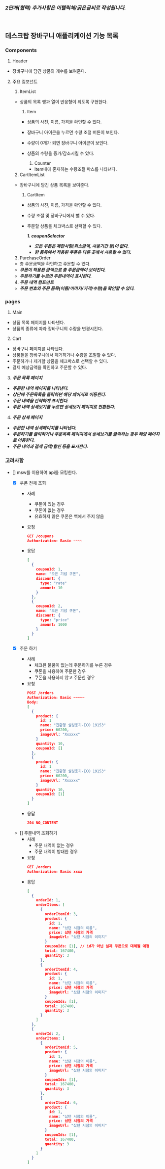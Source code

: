 ### **_2단계(협력) 추가사항은 이텔릭체/굵은글씨로 작성됩니다._**

<br>

## 데스크탑 장바구니 애플리케이션 기능 목록

### Components

1. Header

- 장바구니에 담긴 상품의 개수를 보여준다.

2. 주요 컴포넌트

   1. ItemList

   - 상품의 목록 행과 열이 반응형이 되도록 구현한다.

     1. Item

     - 상품의 사진, 이름, 가격을 확인할 수 있다.
     - 장바구니 아이콘을 누르면 수량 조절 버튼이 보인다.
     - 수량이 0개가 되면 장바구니 아이콘이 보인다.
     - 상품의 수량을 증가/감소시킬 수 있다.

       1. Counter

       - Item내에 존재하는 수량조절 박스를 나타낸다.

   2. CartItemList

   - 장바구니에 담긴 상품 목록을 보여준다.

     1. CartItem

     - 상품의 사진, 이름, 가격을 확인할 수 있다.
     - 수량 조절 및 장바구니에서 뺄 수 있다.
     - 주문할 상품을 체크박스로 선택할 수 있다.

       **_1. couponSelector_**

       - **_모든 쿠폰은 제한사항(최소금액, 사용기간 등)이 없다._**
       - **_한 품목에서 적용된 쿠폰은 다른 곳에서 사용할 수 없다._**

   3. PurchaseOrder

   - 총 주문금액을 확인하고 주문할 수 있다.
   - **_쿠폰이 적용된 금액으로 총 주문금액이 보여진다._**
   - **_주문하기를 누르면 주문내역이 표시된다._**

   4. **_주문 내역 컴포넌트_**

   - **_주문 번호와 주문 품목(이름/이미지/가격/수량)을 확인할 수 있다._**

### pages

1. Main

- 상품 목록 페이지를 나타낸다.
- 상품의 종류에 따라 장바구니의 수량을 변경시킨다.

2. Cart

- 장바구니 페이지를 나타낸다.
- 상품들을 장바구니에서 제거하거나 수량을 조절할 수 있다.
- 주문하거나 제거할 상품을 체크박스로 선택할 수 있다.
- 결제 예상금액을 확인하고 주문할 수 있다.

3. **_주문 목록 페이지_**

- **_주문한 내역 페이지를 나타낸다._**
- **_상단에 주문목록을 클릭하면 해당 페이지로 이동한다._**
- **_주문 내역을 간략하게 표시한다._**
- **_주문 내역 상세보기를 누르면 상세보기 페이지로 전환된다._**

4. **_주문 상세 페이지_**

- **_주문한 내역 상세페이지를 나타낸다._**
- **_주문하기를 클릭하거나 주문목록 페이지에서 상세보기를 클릭하는 경우 해당 페이지로 이동한다._**
- **_주문 내역과 결제 금액/할인 등을 표시한다._**

### 고려사항

- [] msw를 이용하여 api를 모킹한다.

  - [x] 쿠폰 전체 조희

    - 사례

      - 쿠폰이 있는 경우
      - 쿠폰이 없는 경우
      - 유효하지 않은 쿠폰은 백에서 주지 않음

    - 요청
      ```json
      GET /coupons
      Authorization: Basic ~~~~
      ```
    - 응답
      ```json
      [
        {
          couponId: 1,
          name: "오픈 기념 쿠폰",
          discount: {
            type: "rate"
            amount: 10
          }
        },
        {
          couponId: 2,
          name: "오픈 기념 쿠폰",
          discount: {
            type: "price"
            amount: 1000
          }
        }
      ]
      ```

  - [x] 주문 하기
    - 사례
      - 체크된 물품이 없는데 주문하기를 누른 경우
      - 쿠폰을 사용하여 주문한 경우
      - 쿠폰을 사용하지 않고 주문한 경우
    - 요청
      ```json
      POST /orders
      Authorization: Basic ~~~~~
      Body:
      [
        {
          product: {
            id: 1
            name: "친환경 실링용기-ECO 19153"
            price: 60200,
            imageUrl: "Xxxxxx"
          }
          quantity: 10,
          couponId: []
        },
        {
          product: {
            id: 1
            name: "친환경 실링용기-ECO 19153"
            price: 60200,
            imageUrl: "Xxxxxx"
          }
          quantity: 10,
          couponId: [1]
        }
      ]
      ```
    - 응답
      ```json
      204 NO_CONTENT
      ```
  - [] 주문내역 조회하기
    - 사례
      - 주문 내역이 없는 경우
      - 주문 내역이 방대한 경우
    - 요청
      ```json
      GET /orders
      Authorization: Basic xxxx
      ```
    - 응답
      ```json
      [
        {
          orderId: 1,
          orderItems: [
            {
              orderItemId: 3,
              product: {
                id: 1,
                name: "샀던 시점의 이름",
                price: 샀던 시점의 가격
                imageUrl: "샀던 시점의 이미지"
              }
              couponIds: [1], // id가 아닌 실제 쿠폰으로 대체될 예정
              total: 167400,
              quantity: 3
            },
            {
              orderItemId: 4,
              product: {
                id: 1,
                name: "샀던 시점의 이름",
                price: 샀던 시점의 가격
                imageUrl: "샀던 시점의 이미지"
              }
              couponIds: [1],
              total: 167400,
              quantity: 3
            }
          ]
        },
        {
          orderId: 2,
          orderItems: [
            {
              orderItemId: 5,
              product: {
                id: 1,
                name: "샀던 시점의 이름",
                price: 샀던 시점의 가격
                imageUrl: "샀던 시점의 이미지"
              }
              couponIds: [1],
              total: 167400,
              quantity: 3
            },
            {
              orderItemId: 6,
              product: {
                id: 1,
                name: "샀던 시점의 이름",
                price: 샀던 시점의 가격
                imageUrl: "샀던 시점의 이미지"
              }
              couponIds: [1],
              total: 167400,
              quantity: 3
            }
          ]
        }
      ]
      ```
